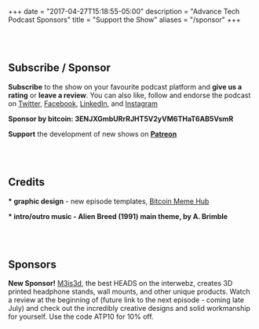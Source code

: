 +++
date = "2017-04-27T15:18:55-05:00"
description = "Advance Tech Podcast Sponsors"
title = "Support the Show"
aliases = "/sponsor"
+++

<br></br>
<h2> Subscribe / Sponsor </h2>

<b>Subscribe</b> to the show on your favourite podcast platform and **give us a rating** or **leave a review**. You can also like, follow and endorse the podcast on [Twitter](https://twitter.com/AdvTechPodcast), [Facebook](https://www.facebook.com/advancetechmedia), [LinkedIn](https://www.linkedin.com/company/advance-tech-media/), and [Instagram](https://www.instagram.com/advance_tech_media/)

<b>Sponsor by bitcoin:  3ENJXGmbURrRJHT5V2yVM6THaT6AB5VsmR</b>

<b>Support</b> the development of new shows on **[Patreon](https://www.patreon.com/AdvanceTechPodcast?alert=2)** 


<br></br>

<h2> Credits </h2>

<b>* graphic design</b> - new episode templates, [Bitcoin Meme Hub](https://twitter.com/BitcoinMemeHub)

<b>* intro/outro music - Alien Breed (1991) main theme, by A. Brimble</b>

<br></br>

<h2> Sponsors </h2>

<b>New Sponsor!</b> [M3is3d](https://m3is3d.com/), the best HEADS on the interwebz, creates 3D printed headphone stands, wall mounts, and other unique products. Watch a review at the beginning of (future link to the next episode - coming late July) and check out the incredibly creative designs and solid workmanship for yourself. Use the code ATP10 for 10% off.

<br></br>

